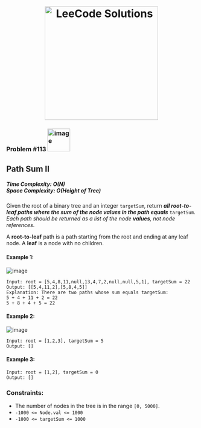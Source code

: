 <h1 align="center"><a href="https://www.linkedin.com/in/antriksh1305/"><img src="https://camo.githubusercontent.com/1eca2365da012b44816f2402011dc3ba78cefbe78228b22d60161a898d015b67/68747470733a2f2f6d69726f2e6d656469756d2e636f6d2f6d61782f313230302f312a4c75723972724a49547346526e7549595552596b53672e6a706567" alt="LeeCode Solutions" width="300"></a>
</h1>

<h3>Problem #113 <img width="60" alt="image" src="https://user-images.githubusercontent.com/100402656/214765733-eaaa4daa-f4f9-4224-a800-2e70f8b095f8.png">
</h3>

## Path Sum II

<h5>Time Complexity: <b>O(N)</b> <br>Space Complexity: <b>O(Height of Tree)</b></h5>

Given the root of a binary tree and an integer `targetSum`, return **_all root-to-leaf paths where the sum of the node values in the path equals_** `targetSum`. _Each path should be returned as a list of the node **values**, not node references_.

A **root-to-leaf** path is a path starting from the root and ending at any leaf node. A **leaf** is a node with no children.

#### Example 1:
![image](https://github.com/Antriksh1305/Antriksh-DSA/assets/100402656/f4beeff2-e0b4-44c5-a0ca-66aeca116085)
```
Input: root = [5,4,8,11,null,13,4,7,2,null,null,5,1], targetSum = 22
Output: [[5,4,11,2],[5,8,4,5]]
Explanation: There are two paths whose sum equals targetSum:
5 + 4 + 11 + 2 = 22
5 + 8 + 4 + 5 = 22
```

#### Example 2:
![image](https://github.com/Antriksh1305/Antriksh-DSA/assets/100402656/970962b3-79ef-494c-bb33-b13af14434f0)
```
Input: root = [1,2,3], targetSum = 5
Output: []
```

#### Example 3:
```
Input: root = [1,2], targetSum = 0
Output: []
```


### Constraints:
- The number of nodes in the tree is in the range ```[0, 5000]```.
- ```-1000 <= Node.val <= 1000```
- ```-1000 <= targetSum <= 1000```
